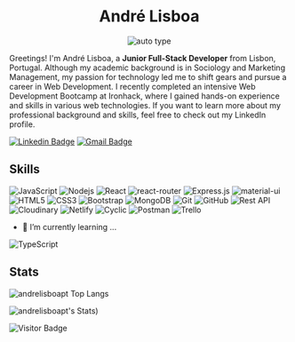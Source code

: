 
### <h1 align="center">&emsp;André Lisboa&emsp;</h1>

<p align="center">
    <img alt="auto type" src="https://readme-typing-svg.herokuapp.com/?lines=Full-Stack+Developer&font=Fira%20Code&color=%44AA99&center=true&width=280&height=50">
</p>

Greetings! I'm André Lisboa, a **Junior Full-Stack Developer** from Lisbon, Portugal. Although my academic background is in Sociology and Marketing Management, my passion for technology led me to shift gears and pursue a career in Web Development. I recently completed an intensive Web Development Bootcamp at Ironhack, where I gained hands-on experience and skills in various web technologies. If you want to learn more about my professional background and skills, feel free to check out my LinkedIn profile.

[![Linkedin Badge](https://img.shields.io/badge/-andrelisboapt-blue?style=flat&logo=Linkedin&logoColor=white&link=https://www.linkedin.com/in/andrelisboapt/)](https://www.linkedin.com/in/andrelisboapt/)
[![Gmail Badge](https://img.shields.io/badge/-andremeirelespt@gmail.com-c14438?style=flat&logo=Gmail&logoColor=white&link=mailto:andremeirelespt@gmail.com)](mailto:andremeirelespt@gmail.com)





## Skills

![JavaScript](https://img.shields.io/badge/-JavaScript-black?style=flat&logo=javascript)
![Nodejs](https://img.shields.io/badge/-Nodejs-6DA55F?style=flat&logo=Node.js&logoColor=white)
![React](https://img.shields.io/badge/-React-black?style=flat&logo=react)
![react-router](https://img.shields.io/badge/React_Router-CA4245?style=flat&logo=react-router&logoColor=white)
![Express.js](https://img.shields.io/badge/Express.js-%23404d59.svg?style=flat&logo=express&logoColor=%2361DAFB)
![material-ui](https://img.shields.io/badge/Material_UI-0081CB?style=flat&logo=mui&logoColor=white)
![HTML5](https://img.shields.io/badge/-HTML5-E34F26?style=flat&logo=html5&logoColor=white)
![CSS3](https://img.shields.io/badge/-CSS3-1572B6?style=flat&logo=css3)
![Bootstrap](https://img.shields.io/badge/-Bootstrap-563D7C?style=flat&logo=bootstrap&logoColor=white)
![MongoDB](https://img.shields.io/badge/-MongoDB-234ea94b?style=flat&logo=mongodb&logoColor=white)
![Git](https://img.shields.io/badge/-Git-%23F05033?style=flat&logo=git&logoColor=white)
![GitHub](https://img.shields.io/badge/-GitHub-181717?style=flat&logo=github)
![Rest API](https://img.shields.io/badge/-RestAPI-2287c9?style=flat&logo=cyclic&logoColor=white)
![Cloudinary](https://img.shields.io/badge/-Cloudinary-2287c9?style=flat&logo=cloudinary&logoColor=white)
![Netlify](https://img.shields.io/badge/Netlify-%23000000.svg?style=flat&logo=netlify&logoColor=#00C7B7)
![Cyclic](https://img.shields.io/badge/-Cyclic-2287c9?style=flat&logo=cyclic&logoColor=white)
![Postman](https://img.shields.io/badge/Postman-FF6C37?style=flat&logo=postman&logoColor=white)
![Trello](https://img.shields.io/badge/Trello-%23026AA7.svg?style=flat&logo=Trello&logoColor=white)

- 🚀 I’m currently learning ...

![TypeScript](https://img.shields.io/badge/Typescript-%23007ACC.svg?style=for-the-badge&logo=typescript&logoColor=white)



## Stats


![andrelisboapt Top Langs](https://github-readme-stats.vercel.app/api/top-langs/?username=andrelisboapt&layout=compact&langs_count=7&theme=dark)


![andrelisboapt's Stats](https://github-readme-stats.vercel.app/api?username=andrelisboapt&show_icons=true&theme=dark&include_all_commits=true&count_private=true))
  
  

![Visitor Badge](https://visitor-badge.laobi.icu/badge?page_id=andrelisboapt)































<!--
**andrelisboapt/andrelisboapt** is a ✨ _special_ ✨ repository because its `README.md` (this file) appears on your GitHub profile.

Here are some ideas to get you started:

- 🔭 I’m currently working on ...
- 🌱 I’m currently learning ...
- 👯 I’m looking to collaborate on ...
- 🤔 I’m looking for help with ...
- 💬 Ask me about ...
- 📫 How to reach me: ...
- 😄 Pronouns: ...
- ⚡ Fun fact: ...
-->

